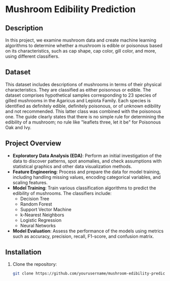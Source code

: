 

# Mushroom Edibility Prediction

## Description

In this project, we examine mushroom data and create machine learning algorithms to determine whether a mushroom is edible or poisonous based on its characteristics, such as cap shape, cap color, gill color, and more, using different classifiers.

## Dataset

This dataset includes descriptions of mushrooms in terms of their physical characteristics. They are classified as either poisonous or edible. The dataset comprises hypothetical samples corresponding to 23 species of gilled mushrooms in the Agaricus and Lepiota Family. Each species is identified as definitely edible, definitely poisonous, or of unknown edibility and not recommended. This latter class was combined with the poisonous one. The guide clearly states that there is no simple rule for determining the edibility of a mushroom; no rule like "leaflets three, let it be" for Poisonous Oak and Ivy.

## Project Overview

- **Exploratory Data Analysis (EDA)**: Perform an initial investigation of the data to discover patterns, spot anomalies, and check assumptions with statistical graphics and other data visualization methods.
- **Feature Engineering**: Process and prepare the data for model training, including handling missing values, encoding categorical variables, and scaling features.
- **Model Training**: Train various classification algorithms to predict the edibility of mushrooms. The classifiers include:
  - Decision Tree
  - Random Forest
  - Support Vector Machine
  - k-Nearest Neighbors
  - Logistic Regression
  - Neural Networks
- **Model Evaluation**: Assess the performance of the models using metrics such as accuracy, precision, recall, F1-score, and confusion matrix.

## Installation

1. Clone the repository:
   ```bash
   git clone https://github.com/yourusername/mushroom-edibility-prediction.git
